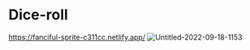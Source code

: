 # Dice-roll
https://fanciful-sprite-c311cc.netlify.app/
![Untitled-2022-09-18-1153](https://user-images.githubusercontent.com/107646725/190958496-a51bc786-fe3c-4290-b78c-e6151b57e1b3.png)
